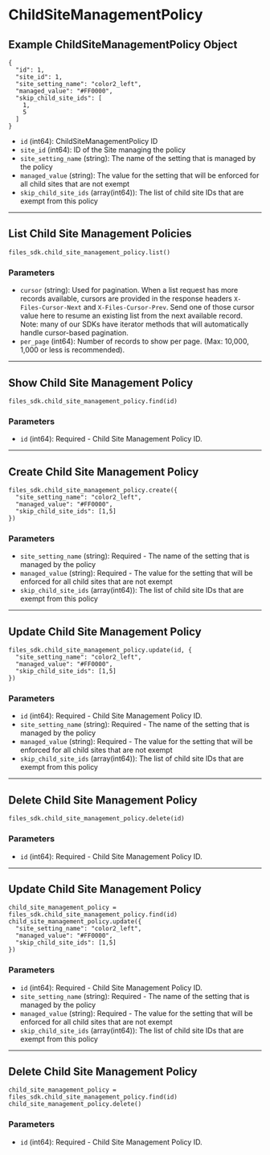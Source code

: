 # ChildSiteManagementPolicy

## Example ChildSiteManagementPolicy Object

```
{
  "id": 1,
  "site_id": 1,
  "site_setting_name": "color2_left",
  "managed_value": "#FF0000",
  "skip_child_site_ids": [
    1,
    5
  ]
}
```

* `id` (int64): ChildSiteManagementPolicy ID
* `site_id` (int64): ID of the Site managing the policy
* `site_setting_name` (string): The name of the setting that is managed by the policy
* `managed_value` (string): The value for the setting that will be enforced for all child sites that are not exempt
* `skip_child_site_ids` (array(int64)): The list of child site IDs that are exempt from this policy


---

## List Child Site Management Policies

```
files_sdk.child_site_management_policy.list()
```

### Parameters

* `cursor` (string): Used for pagination.  When a list request has more records available, cursors are provided in the response headers `X-Files-Cursor-Next` and `X-Files-Cursor-Prev`.  Send one of those cursor value here to resume an existing list from the next available record.  Note: many of our SDKs have iterator methods that will automatically handle cursor-based pagination.
* `per_page` (int64): Number of records to show per page.  (Max: 10,000, 1,000 or less is recommended).


---

## Show Child Site Management Policy

```
files_sdk.child_site_management_policy.find(id)
```

### Parameters

* `id` (int64): Required - Child Site Management Policy ID.


---

## Create Child Site Management Policy

```
files_sdk.child_site_management_policy.create({
  "site_setting_name": "color2_left",
  "managed_value": "#FF0000",
  "skip_child_site_ids": [1,5]
})
```

### Parameters

* `site_setting_name` (string): Required - The name of the setting that is managed by the policy
* `managed_value` (string): Required - The value for the setting that will be enforced for all child sites that are not exempt
* `skip_child_site_ids` (array(int64)): The list of child site IDs that are exempt from this policy


---

## Update Child Site Management Policy

```
files_sdk.child_site_management_policy.update(id, {
  "site_setting_name": "color2_left",
  "managed_value": "#FF0000",
  "skip_child_site_ids": [1,5]
})
```

### Parameters

* `id` (int64): Required - Child Site Management Policy ID.
* `site_setting_name` (string): Required - The name of the setting that is managed by the policy
* `managed_value` (string): Required - The value for the setting that will be enforced for all child sites that are not exempt
* `skip_child_site_ids` (array(int64)): The list of child site IDs that are exempt from this policy


---

## Delete Child Site Management Policy

```
files_sdk.child_site_management_policy.delete(id)
```

### Parameters

* `id` (int64): Required - Child Site Management Policy ID.


---

## Update Child Site Management Policy

```
child_site_management_policy = files_sdk.child_site_management_policy.find(id)
child_site_management_policy.update({
  "site_setting_name": "color2_left",
  "managed_value": "#FF0000",
  "skip_child_site_ids": [1,5]
})
```

### Parameters

* `id` (int64): Required - Child Site Management Policy ID.
* `site_setting_name` (string): Required - The name of the setting that is managed by the policy
* `managed_value` (string): Required - The value for the setting that will be enforced for all child sites that are not exempt
* `skip_child_site_ids` (array(int64)): The list of child site IDs that are exempt from this policy


---

## Delete Child Site Management Policy

```
child_site_management_policy = files_sdk.child_site_management_policy.find(id)
child_site_management_policy.delete()
```

### Parameters

* `id` (int64): Required - Child Site Management Policy ID.
